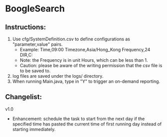 BoogleSearch
==============

Instructions:
--------------

1. Use cfg/SystemDefinition.csv to define configurations as "parameter,value" pairs.
   - Example:
       Time,09:00
       Timezone,Asia/Hong_Kong
       Frequency,24
       DIR,C:
   - Note: the Frequency is in unit Hours, which can be less than 1.
   - Caution: please be aware of the writing permission that the csv file is to be saved to.
2. log files are saved under the logs/ directory.
3. When running Main.java, type in "Y" to trigger an on-demand reporting.

Changelist:
--------------

v1.0
- Enhancement: schedule the task to start from the next day if the specified time has pasted the current time of first running day instead of starting immediately.

